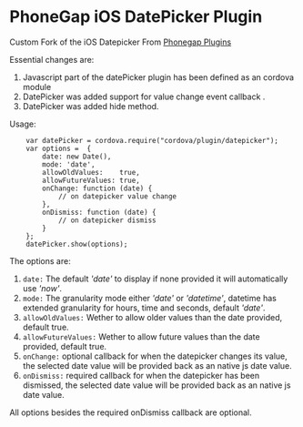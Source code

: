 PhoneGap iOS DatePicker Plugin
==============================

Custom Fork of the iOS Datepicker From [Phonegap Plugins](https://github.com/phonegap/phonegap-plugins)

Essential changes are:

1. Javascript part of the datePicker plugin has been defined as an cordova module
2. DatePicker was added support for value change event callback .
3. DatePicker was added hide method.


Usage:

		var datePicker = cordova.require("cordova/plugin/datepicker");
		var options =  {
			date: new Date(),
			mode: 'date',
			allowOldValues:    true,
			allowFutureValues: true,
			onChange: function (date) {
				// on datepicker value change
			},
			onDismiss: function (date) {
				// on datepicker dismiss
			}
		};
		datePicker.show(options);  


The options are:

1. `date:` The default _'date'_ to display if none provided it will automatically use _'now'_.
2. `mode:` The granularity mode either _'date'_ or _'datetime'_, datetime has extended granularity for hours, time and seconds, default _'date'_.
3. `allowOldValues:` Wether to allow older values than the date provided, default true.
4. `allowFutureValues:` Wether to allow future values than the date provided, default true.
5. `onChange:` optional callback for when the datepicker changes its value, the selected date value will be provided back as an native js date value.
6. `onDismiss:` required callback for when the datepicker has been dismissed, the selected date value will be provided back as an native js date value.


All options besides the required onDismiss callback are optional.
